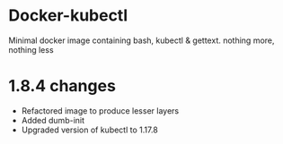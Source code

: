 # Docker-kubectl

Minimal docker image containing bash, kubectl & gettext. nothing more, nothing less

# 1.8.4 changes

- Refactored image to produce lesser layers  
- Added dumb-init
- Upgraded version of kubectl to 1.17.8
